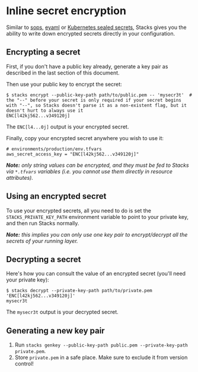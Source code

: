 # Inline secret encryption

Similar to [sops](https://github.com/getsops/sops), [eyaml](https://github.com/voxpupuli/hiera-eyaml) or [Kubernetes sealed secrets](https://github.com/bitnami-labs/sealed-secrets), Stacks gives you the ability to write down encrypted secrets directly in your configuration.

## Encrypting a secret

First, if you don't have a public key already, generate a key pair as described in the last section of this document.

Then use your public key to encrypt the secret:
```shell
$ stacks encrypt --public-key-path path/to/public.pem -- 'mysecr3t'  # the "--" before your secret is only required if your secret begins with "--", so Stacks doesn't parse it as a non-existent flag, but it doesn't hurt to always use it
ENC[l42kj562...v349120j]
```
The `ENC[l4...0j]` output is your encrypted secret.

Finally, copy your encrypted secret anywhere you wish to use it:
```hcl
# environments/production/env.tfvars
aws_secret_access_key = "ENC[l42kj562...v349120j]"
```

***Note:** only string values can be encrypted, and they must be fed to Stacks via `*.tfvars` variables (i.e. you cannot use them directly in resource attributes).*

## Using an encrypted secret

To use your encrypted secrets, all you need to do is set the `STACKS_PRIVATE_KEY_PATH` environment variable to point to your private key, and then run Stacks normally.

***Note:** this implies you can only use one key pair to encrypt/decrypt all the secrets of your running layer.*

## Decrypting a secret

Here's how you can consult the value of an encrypted secret (you'll need your private key):
```shell
$ stacks decrypt --private-key-path path/to/private.pem 'ENC[l42kj562...v349120j]'
mysecr3t
```
The `mysecr3t` output is your decrypted secret.

## Generating a new key pair

1. Run `stacks genkey --public-key-path public.pem --private-key-path private.pem`.
2. Store `private.pem` in a safe place. Make sure to exclude it from version control!
